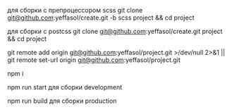 для сборки с препроцессором scss 
git clone git@github.com:yeffasol/create.git -b scss project && cd project

для сборки с postcss 
git clone git@github.com:yeffasol/create.git project && cd project

git remote add origin git@github.com:yeffasol/project.git >/dev/null 2>&1 || git remote set-url origin git@github.com:yeffasol/project.git

npm i

npm run start для сборки development

npm run build для сборки production
